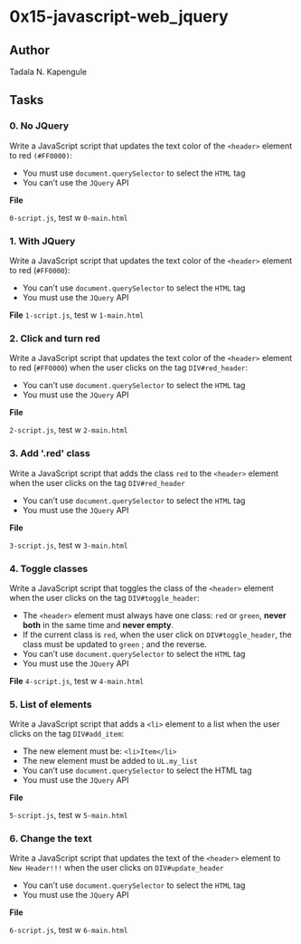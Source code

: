# 0x15-javascript-web_jquery

## Author

Tadala N. Kapengule

## Tasks

### 0. No JQuery

Write a JavaScript script that updates the text color of the ``<header>`` element to red ``(#FF0000)``:

- You must use ``document.querySelector`` to select the ``HTML`` tag
- You can’t use the ``JQuery`` API

__File__

``0-script.js``, test w ``0-main.html``

### 1. With JQuery

Write a JavaScript script that updates the text color of the ``<header>`` element to red (``#FF0000``):

- You can’t use ``document.querySelector`` to select the ``HTML`` tag
- You must use the ``JQuery`` API

__File__
``1-script.js``, test w ``1-main.html``

### 2. Click and turn red

Write a JavaScript script that updates the text color of the ``<header>`` element to red (``#FF0000``) when the user clicks on the tag ``DIV#red_header``:

- You can’t use ``document.querySelector`` to select the ``HTML`` tag
- You must use the ``JQuery`` API

__File__

``2-script.js``, test w ``2-main.html``

### 3. Add '.red' class

Write a JavaScript script that adds the class ``red`` to the ``<header>`` element when the user clicks on the tag ``DIV#red_header``

- You can’t use ``document.querySelector`` to select the ``HTML`` tag
- You must use the ``JQuery`` API

__File__

``3-script.js``, test w ``3-main.html``

### 4. Toggle classes

Write a JavaScript script that toggles the class of the ``<header>`` element when the user clicks on the tag ``DIV#toggle_header``:

- The ``<header>`` element must always have one class: ``red`` or ``green``, **never both** in the same time and **never empty**.
- If the current class is ``red``, when the user click on ``DIV#toggle_header``, the class must be updated to ``green`` ; and the reverse.
- You can’t use ``document.querySelector`` to select the ``HTML`` tag
- You must use the ``JQuery`` API

__File__
``4-script.js``, test w ``4-main.html``

### 5. List of elements

Write a JavaScript script that adds a ``<li>`` element to a list when the user clicks on the tag ``DIV#add_item``:

- The new element must be: ``<li>Item</li>``
- The new element must be added to ``UL.my_list``
- You can’t use ``document.querySelector`` to select the HTML tag
- You must use the ``JQuery`` API

__File__

``5-script.js``, test w ``5-main.html``

### 6. Change the text

Write a JavaScript script that updates the text of the ``<header>`` element to ``New Header!!!`` when the user clicks on ``DIV#update_header``

- You can’t use ``document.querySelector`` to select the ```HTML``` tag
- You must use the ``JQuery`` API

__File__

``6-script.js``, test w ``6-main.html``